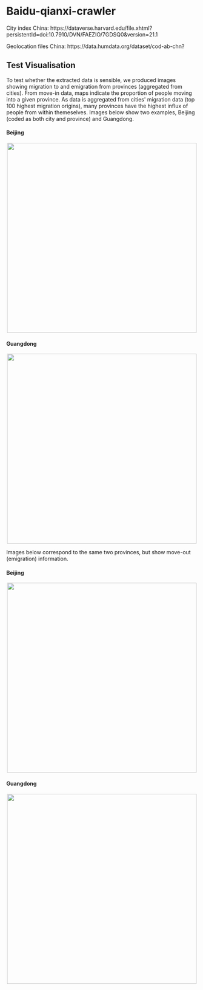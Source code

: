 <h1> Baidu-qianxi-crawler </h1>

<p> City index China: https://dataverse.harvard.edu/file.xhtml?persistentId=doi:10.7910/DVN/FAEZIO/7GDSQ0&version=21.1 </p>

<p> Geolocation files China: https://data.humdata.org/dataset/cod-ab-chn? </p>

<h2> Test Visualisation </h2>

<p> To test whether the extracted data is sensible, we produced images showing migration to and emigration from provinces (aggregated from cities). From move-in data, maps indicate the proportion of people moving into a given province. As data is aggregated from cities' migration data (top 100 highest migration origins), many provinces have the highest influx of people from within themeselves. Images below show two examples, Beijing (coded as both city and province) and Guangdong. </p>

<h4>Beijing</h4>
<p align="center">
	<img src="./results_movein/Beijing/Beijing_2023-01-20_2023-01-27.gif" width="500" height="500" />
<p>
<h4>Guangdong</h4>
<p align="center">
	<img src="./results_movein/Guangdong/Guangdong_2023-01-20_2023-01-27.gif" width="500" height="500" />
<p>

<p> Images below correspond to the same two provinces, but show move-out (emigration) information. </p>

<h4>Beijing</h4>
<p align="center">
	<img src="./results_moveout/Beijing/Beijing_2023-01-20_2023-01-27.gif" width="500" height="500" />
<p>
<h4>Guangdong</h4>
<p align="center">
	<img src="./results_moveout/Guangdong/Guangdong_2023-01-20_2023-01-27.gif" width="500" height="500" />
<p>
